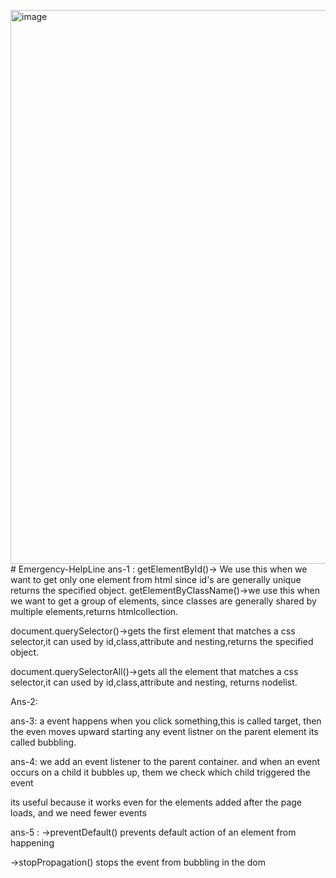 <img width="1888" height="886" alt="image" src="https://github.com/user-attachments/assets/a97e7173-8a45-4452-bacd-c5f1a614a8f1" /># Emergency-HelpLine
ans-1 : getElementById()-> We use this when we want to get only one element from html since id's are generally unique returns the specified object.
getElementByClassName()->we use this when we want to get a group of elements, since classes are generally shared by multiple elements,returns htmlcollection.

document.querySelector()->gets the first element that matches a css selector,it can used by id,class,attribute and nesting,returns the specified object.

document.querySelectorAll()->gets all the element that matches a css selector,it can used by id,class,attribute and nesting, returns nodelist.

Ans-2: <script> const pp=document.createElement("p"); pp.textContent="hello javascript"; document.getElementById("container").appendChild(pp); </script>

ans-3: a event happens when you click something,this is called target, then the even moves upward starting any event listner on the parent element its called bubbling.

ans-4: we add an event listener to the parent container. and when an event occurs on a child it bubbles up, them we check which child triggered the event

its useful because it works even for the elements added after the page loads, and we need fewer events

ans-5 : ->preventDefault() prevents default action of an element from happening

->stopPropagation() stops the event from bubbling in the dom

